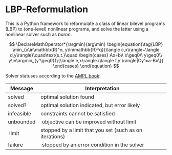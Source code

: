 # LBP-Reformulation

This is a Python framework to reformulate a class of linear bilevel programs (LBP) to (one-level) nonlinear programs, and solve the latter using a nonlinear solver such as *baron*.

$$
\DeclareMathOperator*{\argmin}{arg\min}
\begin{equation}\tag{LBP}
\min_{x\in\mathbb{R}^n, y\in\mathbb{R}^q}{\langle c,x\rangle+\langle d,y\rangle}\quad\text{s.t.}\quad
\begin{cases}
    Ax=b\\
    x\geq0\\
    y\geq0\\
    y\in\argmin_{y'\geq0}{\{\langle e,x\rangle+\langle f,y'\rangle|Cy'=a-Bx\}}
\end{cases}
\end{equation}
$$

Solver statuses according to the [AMPL book](https://ampl.com/wp-content/uploads/Chapter-14-Interactions-with-Solvers-AMPL-Book.pdf):

| Message    | Interpretation                                          |
|------------|---------------------------------------------------------|
| solved     | optimal solution found                                  |
| solved?    | optimal solution indicated, but error likely            |
| infeasible | constraints cannot be satisfied                         |
| unbounded  | objective can be improved without limit                 |
| limit      | stopped by a limit that you set (such as on iterations) |
| failure    | stopped by an error condition in the solver             |
